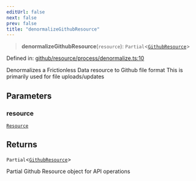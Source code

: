 ```yaml
---
editUrl: false
next: false
prev: false
title: "denormalizeGithubResource"
---
```


> **denormalizeGithubResource**(`resource`): `Partial`\<[`GithubResource`](/reference/_dpkit/github/githubresource/)\>

Defined in: [github/resource/process/denormalize.ts:10](https://github.com/datisthq/dpkit/blob/5891634de8175d14853313e208ffbae144fd78eb/github/resource/process/denormalize.ts#L10)

Denormalizes a Frictionless Data resource to Github file format
This is primarily used for file uploads/updates

## Parameters

### resource

[`Resource`](/reference/_dpkit/core/resource/)

## Returns

`Partial`\<[`GithubResource`](/reference/_dpkit/github/githubresource/)\>

Partial Github Resource object for API operations
